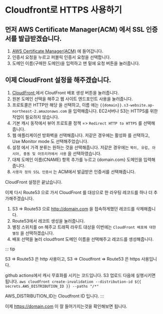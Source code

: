 # Cloudfront로 HTTPS 사용하기

## 먼저 AWS Certificate Manager(ACM) 에서 SSL 인증서를 발급받겠습니다.

1. <a href="https://ap-northeast-2.console.aws.amazon.com/acm/home?region=ap-northeast-2#/welcome" target="_blank" > AWS Certificate Manager(ACM)</a> 에 들어갑니다.
2. 인증서 요청을 누르고 퍼블릭 인증서 요청을 선택합니다.
3. 도메인 이름(구매한 도메인)을 입력하고 맨 밑에 요청 버튼을 눌러줍니다.

## 이제 CloudFront 설정을 해주겠습니다.

1. <a href="https://us-east-1.console.aws.amazon.com/cloudfront/v3/home?region=ap-northeast-2#/welcome" target="_blank"> CloudFront </a> 에서 CloutFront 배포 생성 버튼을 눌러줍니다.
2. 원본 도메인 선택을 해주고 웹 사이트 엔드포인트 사용을 눌러줍니다.
3. 프로토콜은 HTTP만 해당 을 선택하고, 이름 에는 `{{domain}}.s3-website.ap-northeast-2.amazonaws.com` 을 입력해줍니다. EC2서버나 S3는 HTTPS를 위한 작업이 필요하지 않습니다.
4. 기본 캐시 동작에서 뷰어 프로토콜 정책 => `Redirect HTTP to HTTPS` 를 선택해줍니다.
5. 웹 애플리케이션 방화벽을 선택해줍니다. 저같은 경우에는 활성화 를 선택하고, Use Monitor mode 도 선택해주었습니다.
6. 설정 에서 가격 분류는 원하는 것을 선택해줍니다. 저같은 경우에는 `북미, 유럽, 아시아, 중동 및 아프리카에서 사용` 을 선택하였습니다.
7. 대체 도메인 이름(CNAME) 항목 추가를 누르고 {domain.com} 도메인을 입력해줍니다.
8. `사용자 정의 SSL 인증서` 는 ACM에서 발급받은 인증서를 선택해줍니다.

CloudFront 설정은 끝났습니다.

이제 다시 Route53 으로 가서 CloudFront 를 대상으로 한 라우팅 레코드를 하나 더 추가해주겠습니다.

1. S3 => Route53 으로 http://domain.com 을 접속하게했던 레코드를 삭제해줍니다.
2. Route53에서 레코트 생성을 눌러줍니다.
3. 별칭 스위치를 on 해주고 트래픽 라우트 대상을 이번에는 `CloudFront 배포에 대한 별칭` 을 선택하겠습니다.
4. 배포 선택을 눌러 cloudfront 도메인 이름을 선택해주고 레코드를 생성해줍니다.

::: tip

S3 => Route53 은 http 사용이고,
S3 => Cloudfront => Route53 은 https 사용입니다.

github actions에서 캐시 무효화를 시키는 코드입니다. S3 업로드 다음에 실행시키면 됩니다.
`aws cloudfront create-invalidation --distribution-id ${{ secrets.AWS_DISTRIBUTION_ID }} --paths "/*"`

AWS_DISTRIBUTION_ID는 Cloudfront ID 입니다.
:::

이제 https://domain.com 이 잘 들어가지는것을 확인해보면 됩니다.
